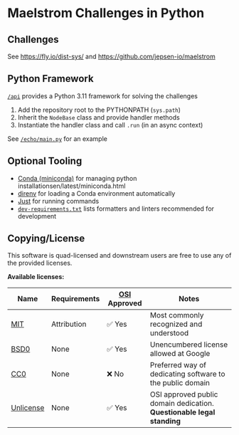 # Maelstrom Challenges in Python

## Challenges

See https://fly.io/dist-sys/ and https://github.com/jepsen-io/maelstrom

## Python Framework

[`/api`](./api/) provides a Python 3.11 framework for solving the challenges

1. Add the repository root to the PYTHONPATH (`sys.path`)
2. Inherit the `NodeBase` class and provide handler methods
3. Instantiate the handler class and call `.run` (in an async context)

See [`/echo/main.py`](./echo/main.py) for an example

## Optional Tooling

- [Conda (miniconda)](https://docs.conda.io/) for managing python installationsen/latest/miniconda.html
- [direnv](https://direnv.net/) for loading a Conda environment automatically
- [Just](https://github.com/casey/just/) for running commands
- [`dev-requirements.txt`](./dev-requirements.txt) lists formatters and linters recommended for development

## Copying/License

This software is quad-licensed and downstream users are free to use any of the provided licenses.

**Available licenses:**

| Name           | Requirements | [OSI][1] Approved      | Notes                                                                  |
| -------------- | ------------ | ---------------------- | ---------------------------------------------------------------------- |
| [MIT][2]       | Attribution  | :white_check_mark: Yes | Most commonly recognized and understood                                |
| [BSD0][3]      | None         | :white_check_mark: Yes | Unencumbered license allowed at Google                                 |
| [CC0][4]       | None         | :x: No                 | Preferred way of dedicating software to the public domain              |
| [Unlicense][5] | None         | :white_check_mark: Yes | OSI approved public domain dedication. **Questionable legal standing** |

[1]: https://opensource.org/
[2]: ./MIT.LICENSE
[3]: ./BSD0.LICENSE
[4]: ./COPYING
[5]: ./UNLICENSE
